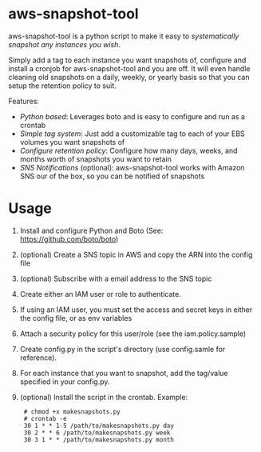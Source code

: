 aws-snapshot-tool
=================
aws-snapshot-tool is a python script to make it easy to *systematically snapshot any instances you wish*. 

Simply add a tag to each instance you want snapshots of, configure and install a cronjob for aws-snapshot-tool and you are off. It will even handle cleaning old snapshots on a daily, weekly, or yearly basis so that you can setup the retention policy to suit.

Features:
- *Python based*: Leverages boto and is easy to configure and run as a crontab
- *Simple tag system*: Just add a customizable tag to each of your EBS volumes you want snapshots of
- *Configure retention policy*: Configure how many days, weeks, and months worth of snapshots you want to retain
- *SNS Notifications* (optional): aws-snapshot-tool works with Amazon SNS our of the box, so you can be notified of snapshots

Usage
==========
1. Install and configure Python and Boto (See: https://github.com/boto/boto)
2. (optional) Create a SNS topic in AWS and copy the ARN into the config file
3. (optional) Subscribe with a email address to the SNS topic
4. Create either an IAM user or role to authenticate.
  1. If using an IAM user, you must set the access and secret keys in either the config file, or as env variables
  2. Attach a security policy for this user/role (see the iam.policy.sample)
5. Create config.py in the script's directory (use config.samle for reference).
6. For each instance that you want to snapshot, add the tag/value specified in your config.py.
7. (optional) Install the script in the crontab. Example: 

		# chmod +x makesnapshots.py
		# crontab -e
		30 1 * * 1-5 /path/to/makesnapshots.py day
		30 2 * * 6 /path/to/makesnapshots.py week
		30 3 1 * * /path/to/makesnapshots.py month
